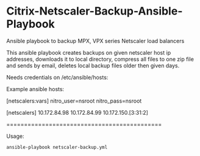 # Citrix-Netscaler-Backup-Ansible-Playbook
Ansible playbook to backup MPX, VPX series Netscaler load balancers

This ansible playbook creates backups on given netscaler host ip addresses, downloads it to local directory, compress all files to one zip file and sends by email, deletes local backup files older then given days.

Needs credentials on /etc/ansible/hosts:

  Example ansible hosts:
  
  [netscalers:vars]
  nitro_user=nsroot
  nitro_pass=nsroot
  
  [netscalers]
  10.172.84.98
  10.172.84.99
  10.172.150.[3:31:2]
  
  ============================================
  
  Usage:
    
    ansible-playbook netscaler-backup.yml
